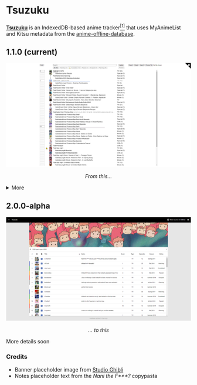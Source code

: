 # Tsuzuku
[__Tsuzuku__](https://kuzutsu.github.io/tsuzuku/) is an IndexedDB-based anime tracker<a id="1" href="#ref-1"><sup>[1]</sup></a> that uses MyAnimeList and Kitsu metadata from the [anime-offline-database](https://github.com/manami-project/anime-offline-database).

## 1.1.0 (current)
![Preview](https://raw.githubusercontent.com/kuzutsu/tsuzuku/master/preview.png)
<p align="center"><em>From this...</em></p>

<details>
<summary>More</summary>

### Features
* Dark mode
* Dominant-color progress bar for titles currently watching
* Export data in MyAnimeList XML format
* Find relations of completed titles<a id="2" href="#ref-2"><sup>[2]</sup></a>
* Import data from MyAnimeList or Kitsu XML<a id="3" href="#ref-3"><sup>[3]</sup></a><a id="4" href="#ref-4"><sup>[4]</sup></a>
* Letter-by-letter sorting
* Nest titles
* Select random title from planning-to-watch list<a id="5" href="#ref-5"><sup>[5]</sup></a>
* Warn completed titles with mismatched episode count

[Roadmap](https://github.com/kuzutsu/tsuzuku/projects/1)

### Dependencies
* anime-offline-database
* [Color Thief](https://github.com/lokesh/color-thief)
* [jQuery](https://github.com/jquery/jquery)<a id="6" href="#ref-6"><sup>[6]</sup></a>

### Notes
1. <a id="ref-1" href="#1">↑</a> Data is saved locally; no sign-up required
1. <a id="ref-2" href="#2">↑</a> By clicking on the Type column
1. <a id="ref-3" href="#3">↑</a> Will overwrite existing data
1. <a id="ref-4" href="#4">↑</a> Will only import `<series_animedb_id>`, `<series_title>`, `<series_type>`, `<series_episodes>`, `<my_watched_episodes>`, `<my_status>`, and `<my_comments>`
1. <a id="ref-5" href="#5">↑</a> By double-clicking on the Planning tab
1. <a id="ref-6" href="#6">↑</a> Will be removed
</details>

## 2.0.0-alpha
![Alpha preview](https://raw.githubusercontent.com/kuzutsu/tsuzuku/master/preview-alpha.png)
<p align="center"><em>... to this</em></p>

More details soon

### Credits
* Banner placeholder image from [Studio Ghibli](http://www.ghibli.jp/info/013251/)
* Notes placeholder text from the *Nani the F\*\*\*?* copypasta
